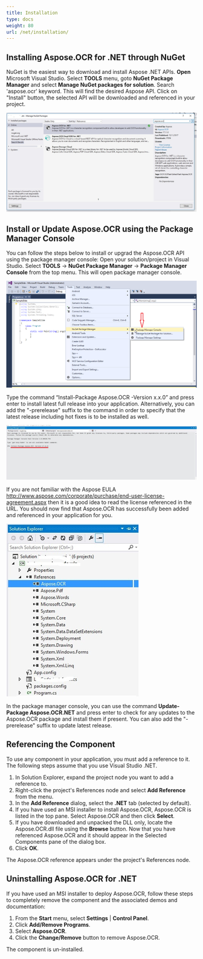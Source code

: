 ```yaml
---
title: Installation
type: docs
weight: 80
url: /net/installation/
---
```


## **Installing Aspose.OCR for .NET through NuGet**
NuGet is the easiest way to download and install Aspose .NET APIs. **Open** Microsoft Visual Studio. Select **TOOLS** menu, goto **NuGet Package Manager** and select **Manage NuGet packages for solution**. Search 'aspose.ocr' keyword. This will find the desired Aspose API. Click on "Install" button, the selected API will be downloaded and referenced in your project.

![todo:image_alt_text](installation_1.jpg)
## **Install or Update Aspose.OCR using the Package Manager Console**
You can follow the steps below to install or upgrad the Aspose.OCR API using the package manager console:
Open your solution/project in Visual Studio.
Select **TOOLS** -> **NuGet Package Manager** -> **Package Manager Console** from the top menu. This will open package manager console.

![todo:image_alt_text](installation_2.png)

Type the command “Install-Package Aspose.OCR -Version x.x.0” and press enter to install latest full release into your application. Alternatively, you can add the "-prerelease" suffix to the command in order to specify that the latest release including hot fixes is to be installed as well.

![todo:image_alt_text](installation_3.jpg)

If you are not familiar with the Aspose EULA <http://www.aspose.com/corporate/purchase/end-user-license-agreement.aspx> then it is a good idea to read the license referenced in the URL. 
You should now find that Aspose.OCR has successfully been added and referenced in your application for you.

![todo:image_alt_text](installation_4.jpg)

In the package manager console, you can use the command **Update-Package Aspose.OCR.NET** and press enter to check for any updates to the Aspose.OCR package and install them if present. You can also add the "-prerelease" suffix to update latest release.
## **Referencing the Component**
To use any component in your application, you must add a reference to it. The following steps assume that you use Visual Studio .NET.

1. In Solution Explorer, expand the project node you want to add a reference to.
1. Right-click the project's References node and select **Add Reference** from the menu.
1. In the **Add Reference** dialog, select the **.NET** tab (selected by default).
1. If you have used an MSI installer to install Aspose.OCR, Aspose.OCR is listed in the top pane. Select Aspose.OCR and then click **Select**.
1. If you have downloaded and unpacked the DLL only, locate the Aspose.OCR.dll file using the **Browse** button. Now that you have referenced Aspose.OCR and it should appear in the Selected Components pane of the dialog box.
1. Click **OK**.

The Aspose.OCR reference appears under the project's References node.
## **Uninstalling Aspose.OCR for .NET**
If you have used an MSI installer to deploy Aspose.OCR, follow these steps to completely remove the component and the associated demos and documentation:

1. From the **Start** menu, select **Settings** | **Control Panel**.
1. Click **Add/Remove Programs**.
1. Select **Aspose.OCR**.
1. Click the **Change/Remove** button to remove Aspose.OCR.

The component is un-installed.
